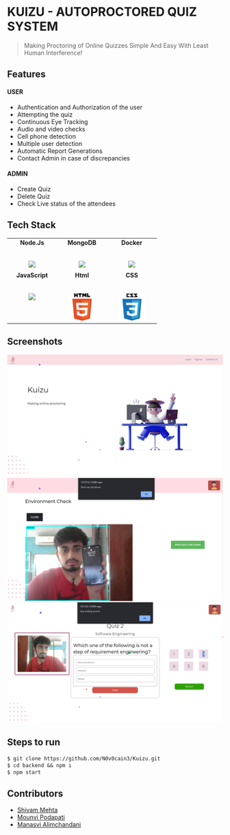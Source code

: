 # KUIZU - AUTOPROCTORED QUIZ SYSTEM

> Making Proctoring of Online Quizzes Simple And Easy With Least Human Interference!

## Features

#### USER
- Authentication and Authorization of the user 
- Attempting the quiz 
- Continuous Eye Tracking
- Audio and video checks 
- Cell phone detection
- Multiple user detection
- Automatic Report Generations
- Contact Admin in case of discrepancies

#### ADMIN
- Create Quiz
- Delete Quiz
- Check Live status of the attendees

## Tech Stack

<table>
  <tbody>
     <tr valign="top">
      <td width="25%" align="center">
        <span><strong>Node.Js</strong></span><br><br><br>
        <img height="64px" src="https://media4.giphy.com/media/kdFc8fubgS31b8DsVu/giphy.webp?cid=ecf05e4738j93oyh3h3jasxmeis5jyt0avnmkz236xwcqgim&rid=giphy.webp&ct=s">
      </td>
       <td width="25%" align="center">
        <span><strong>MongoDB</strong></span><br><br><br>
        <img height="64px" src="https://media0.giphy.com/media/wgFWLRiND4bkyYR4IN/200w.webp?cid=ecf05e4738j93oyh3h3jasxmeis5jyt0avnmkz236xwcqgim&rid=200w.webp&ct=s">
      </td>
       <td width="25%" align="center">
        <span><strong>Docker</strong></span><br><br><br>
        <img height="64px" src="https://www.docker.com/sites/default/files/d8/styles/role_icon/public/2019-07/Docker-Logo-White-RGB_Vertical-BG_0.png?itok=8Tuac9I3">
      </td>
    </tr>
    <tr valign="top">
      <td width="25%" align="center">
        <span><strong>JavaScript</strong></span><br><br><br>
        <img height="64px" src="https://cdn.svgporn.com/logos/javascript.svg">
      </td>
           <td width="25%" align="center">
        <span><strong>Html</strong></span><br><br><br>
        <img height="64px" src="https://raw.githubusercontent.com/github/explore/80688e429a7d4ef2fca1e82350fe8e3517d3494d/topics/html/html.png">
      </td>
       <td width="25%" align="center">
        <span><strong>CSS</strong></span><br><br><br>
        <img height="64px" src="https://raw.githubusercontent.com/github/explore/80688e429a7d4ef2fca1e82350fe8e3517d3494d/topics/css/css.png">
      </td>
    </tr>
    
    
    

  </tbody>
</table>

## Screenshots
<img src="./frontend/assets/img1.png" alt="Project Screenshots">

<img src="./frontend/assets/phone.png" alt="Project Screenshots">

<img src="./frontend/assets/stop.png" alt="Project Screenshots">

## Steps to run
```
$ git clone https://github.com/N0v0cain3/Kuizu.git
$ cd backend && npm i 
$ npm start
```
## Contributors
- <a href="https://github.com/N0v0cain3">Shivam Mehta</a>
- <a href="https://github.com/mounvip1525">Mounvi Podapati</a>
- <a href="https://github.com/Manasvi070902">Manasvi Alimchandani</a>

